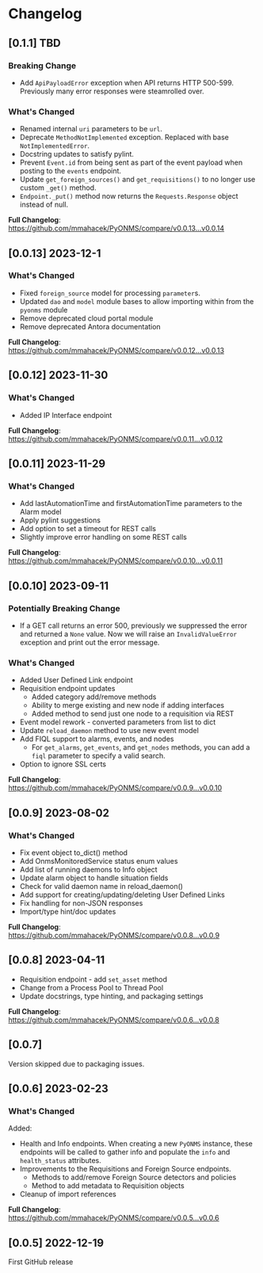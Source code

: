 # Changelog


## [0.1.1] TBD

### Breaking Change

* Add `ApiPayloadError` exception when API returns HTTP 500-599. Previously many error responses were steamrolled over.

### What's Changed

* Renamed internal `uri` parameters to be `url`.
* Deprecate `MethodNotImplemented` exception.  Replaced with base `NotImplementedError`.
* Docstring updates to satisfy pylint.
* Prevent `Event.id` from being sent as part of the event payload when posting to the `events` endpoint.
* Update `get_foreign_sources()` and `get_requisitions()` to no longer use custom `_get()` method.
* `Endpoint._put()` method now returns the `Requests.Response` object instead of null.

**Full Changelog**: https://github.com/mmahacek/PyONMS/compare/v0.0.13...v0.0.14


## [0.0.13] 2023-12-1

### What's Changed

* Fixed `foreign_source` model for processing `parameter`s.
* Updated `dao` and `model` module bases to allow importing within from the `pyonms` module
* Remove deprecated cloud portal module
* Remove deprecated Antora documentation

**Full Changelog**: https://github.com/mmahacek/PyONMS/compare/v0.0.12...v0.0.13

## [0.0.12] 2023-11-30

### What's Changed

* Added IP Interface endpoint

**Full Changelog**: https://github.com/mmahacek/PyONMS/compare/v0.0.11...v0.0.12

## [0.0.11] 2023-11-29

### What's Changed

* Add lastAutomationTime and firstAutomationTime parameters to the Alarm model
* Apply pylint suggestions
* Add option to set a timeout for REST calls
* Slightly improve error handling on some REST calls

**Full Changelog**: https://github.com/mmahacek/PyONMS/compare/v0.0.10...v0.0.11

## [0.0.10] 2023-09-11

### Potentially Breaking Change
* If a GET call returns an error 500, previously we suppressed the error and returned a `None` value. Now we will raise an `InvalidValueError` exception and print out the error message.

### What's Changed
* Added User Defined Link endpoint
* Requisition endpoint updates
  * Added category add/remove methods
  * Ability to merge existing and new node if adding interfaces
  * Added method to send just one node to a requisition via REST
* Event model rework - converted parameters from list to dict
* Update `reload_daemon` method to use new event model
* Add FIQL support to alarms, events, and nodes
  * For `get_alarms`, `get_events`, and `get_nodes` methods, you can add a `fiql` parameter to specify a valid search.
* Option to ignore SSL certs

**Full Changelog**: https://github.com/mmahacek/PyONMS/compare/v0.0.9...v0.0.10

## [0.0.9] 2023-08-02

### What's Changed

* Fix event object to_dict() method
* Add OnmsMonitoredService status enum values
* Add list of running daemons to Info object
* Update alarm object to handle situation fields
* Check for valid daemon name in reload_daemon()
* Add support for creating/updating/deleting User Defined Links
* Fix handling for non-JSON responses
* Import/type hint/doc updates

**Full Changelog**: https://github.com/mmahacek/PyONMS/compare/v0.0.8...v0.0.9

## [0.0.8] 2023-04-11

* Requisition endpoint - add `set_asset` method
* Change from a Process Pool to Thread Pool
* Update docstrings, type hinting, and packaging settings

**Full Changelog**: https://github.com/mmahacek/PyONMS/compare/v0.0.6...v0.0.8

## [0.0.7]

Version skipped due to packaging issues.

## [0.0.6] 2023-02-23

### What's Changed

Added:
* Health and Info endpoints.  When creating a new `PyONMS` instance, these endpoints will be called to gather info and populate the `info` and `health_status` attributes.
* Improvements to the Requisitions and Foreign Source endpoints.
  * Methods to add/remove Foreign Source detectors and policies
  * Method to add metadata to Requisition objects
* Cleanup of import references


**Full Changelog**: https://github.com/mmahacek/PyONMS/compare/v0.0.5...v0.0.6

## [0.0.5] 2022-12-19

First GitHub release
